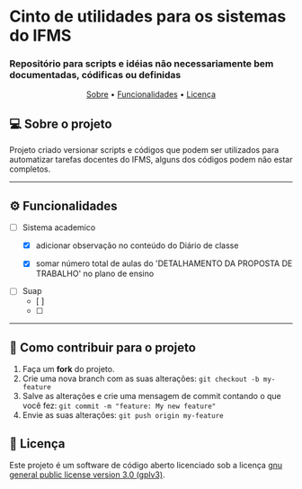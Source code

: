 # Cinto de utilidades para os sistemas do IFMS
###  Repositório para scripts e idéias não necessariamente bem documentadas, códificas ou definidas
<p align="center">
 <a href="#-sobre-o-projeto">Sobre</a> •
 <a href="#-funcionalidades">Funcionalidades</a> • 
 <a href="#user-content--licença">Licença</a>
</p>

## 💻 Sobre o projeto

Projeto criado versionar scripts e códigos que podem ser utilizados para automatizar tarefas docentes do IFMS, alguns dos códigos podem não estar completos.


---

## ⚙️ Funcionalidades

- [ ] Sistema academico
  - [X] adicionar observação no conteúdo do Diário de classe
  - [X] somar número total de aulas do 'DETALHAMENTO DA PROPOSTA DE TRABALHO' no plano de ensino
  

- [ ] Suap
  - [ ] 
  - [ ] 

---

## 💪 Como contribuir para o projeto

1. Faça um **fork** do projeto.
2. Crie uma nova branch com as suas alterações: `git checkout -b my-feature`
3. Salve as alterações e crie uma mensagem de commit contando o que você fez: `git commit -m "feature: My new feature"`
4. Envie as suas alterações: `git push origin my-feature`

## 📝 Licença

Este projeto é um software de código aberto licenciado sob a licença [gnu general public license version 3.0 (gplv3)](./LICENSE).
